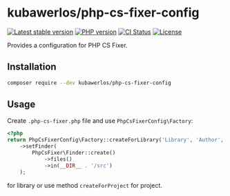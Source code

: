 # kubawerlos/php-cs-fixer-config

[![Latest stable version](https://img.shields.io/packagist/v/kubawerlos/php-cs-fixer-config.svg?label=current%20version)](https://packagist.org/packages/kubawerlos/php-cs-fixer-config)
[![PHP version](https://img.shields.io/packagist/php-v/kubawerlos/php-cs-fixer-config.svg)](https://php.net)
[![CI Status](https://github.com/kubawerlos/php-cs-fixer-config/workflows/CI/badge.svg?branch=master&event=push)](https://github.com/kubawerlos/php-cs-fixer-config/actions)
[![License](https://img.shields.io/github/license/kubawerlos/php-cs-fixer-config.svg)](LICENSE)

Provides a configuration for PHP CS Fixer.


## Installation
```bash
composer require --dev kubawerlos/php-cs-fixer-config
```


## Usage
Create `.php-cs-fixer.php` file and use `PhpCsFixerConfig\Factory`:
```php
<?php
return PhpCsFixerConfig\Factory::createForLibrary('Library', 'Author', 2020 /* license initial year */)
    ->setFinder(
        PhpCsFixer\Finder::create()
            ->files()
            ->in(__DIR__ . '/src')
    );

```
for library or use method `createForProject` for project.
